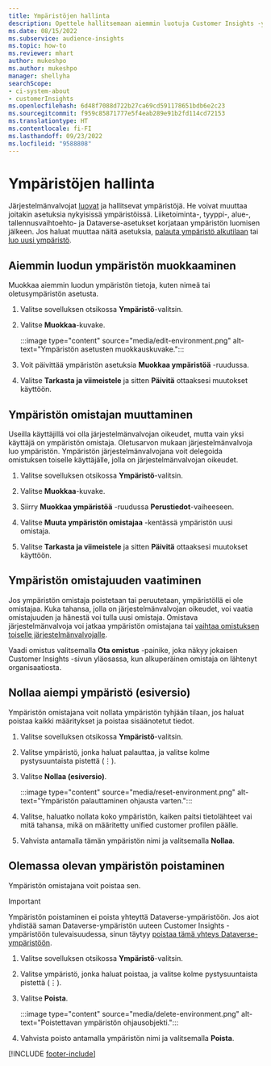 ```yaml
---
title: Ympäristöjen hallinta
description: Opettele hallitsemaan aiemmin luotuja Customer Insights -ympäristöjä järjestelmänvalvojana.
ms.date: 08/15/2022
ms.subservice: audience-insights
ms.topic: how-to
ms.reviewer: mhart
author: mukeshpo
ms.author: mukeshpo
manager: shellyha
searchScope:
- ci-system-about
- customerInsights
ms.openlocfilehash: 6d48f7088d722b27ca69cd591178651bdb6e2c23
ms.sourcegitcommit: f959c85871777e5f4eab289e91b2fd114cd72153
ms.translationtype: HT
ms.contentlocale: fi-FI
ms.lasthandoff: 09/23/2022
ms.locfileid: "9588808"
---
```

# <a name="manage-environments"></a>Ympäristöjen hallinta

Järjestelmänvalvojat [luovat](create-environment.md) ja hallitsevat ympäristöjä. He voivat muuttaa joitakin asetuksia nykyisissä ympäristöissä. Liiketoiminta-, tyyppi-, alue-, tallennusvaihtoehto- ja Dataverse-asetukset korjataan ympäristön luomisen jälkeen. Jos haluat muuttaa näitä asetuksia, [palauta ympäristö alkutilaan](#reset-an-existing-environment-preview) tai [luo uusi ympäristö](create-environment.md).

## <a name="edit-an-existing-environment"></a>Aiemmin luodun ympäristön muokkaaminen

Muokkaa aiemmin luodun ympäristön tietoja, kuten nimeä tai oletusympäristön asetusta.

1. Valitse sovelluksen otsikossa **Ympäristö**-valitsin.

1. Valitse **Muokkaa**-kuvake.

   :::image type="content" source="media/edit-environment.png" alt-text="Ympäristön asetusten muokkauskuvake.":::

1. Voit päivittää ympäristön asetuksia **Muokkaa ympäristöä** -ruudussa.

1. Valitse **Tarkasta ja viimeistele** ja sitten **Päivitä** ottaaksesi muutokset käyttöön.

## <a name="change-the-owner-of-an-environment"></a>Ympäristön omistajan muuttaminen

Useilla käyttäjillä voi olla järjestelmänvalvojan oikeudet, mutta vain yksi käyttäjä on ympäristön omistaja. Oletusarvon mukaan järjestelmänvalvoja luo ympäristön. Ympäristön järjestelmänvalvojana voit delegoida omistuksen toiselle käyttäjälle, jolla on järjestelmänvalvojan oikeudet.

1. Valitse sovelluksen otsikossa **Ympäristö**-valitsin.

1. Valitse **Muokkaa**-kuvake.

1. Siirry **Muokkaa ympäristöä** -ruudussa **Perustiedot**-vaiheeseen.

1. Valitse **Muuta ympäristön omistajaa** -kentässä ympäristön uusi omistaja.  

1. Valitse **Tarkasta ja viimeistele** ja sitten **Päivitä** ottaaksesi muutokset käyttöön.

## <a name="claim-ownership-of-an-environment"></a>Ympäristön omistajuuden vaatiminen

Jos ympäristön omistaja poistetaan tai peruutetaan, ympäristöllä ei ole omistajaa. Kuka tahansa, jolla on järjestelmänvalvojan oikeudet, voi vaatia omistajuuden ja hänestä voi tulla uusi omistaja. Omistava järjestelmänvalvoja voi jatkaa ympäristön omistajana tai [vaihtaa omistuksen toiselle järjestelmänvalvojalle](#change-the-owner-of-an-environment).

Vaadi omistus valitsemalla **Ota omistus** -painike, joka näkyy jokaisen Customer Insights -sivun yläosassa, kun alkuperäinen omistaja on lähtenyt organisaatiosta.

## <a name="reset-an-existing-environment-preview"></a>Nollaa aiempi ympäristö (esiversio)

Ympäristön omistajana voit nollata ympäristön tyhjään tilaan, jos haluat poistaa kaikki määritykset ja poistaa sisäänotetut tiedot.

1. Valitse sovelluksen otsikossa **Ympäristö**-valitsin.

1. Valitse ympäristö, jonka haluat palauttaa, ja valitse kolme pystysuuntaista pistettä (&vellip;).

1. Valitse **Nollaa (esiversio)**.

   :::image type="content" source="media/reset-environment.png" alt-text="Ympäristön palauttaminen ohjausta varten.":::

1. Valitse, haluatko nollata koko ympäristön, kaiken paitsi tietolähteet vai mitä tahansa, mikä on määritetty unified customer profilen päälle.

1. Vahvista antamalla tämän ympäristön nimi ja valitsemalla **Nollaa**.

## <a name="delete-an-existing-environment"></a>Olemassa olevan ympäristön poistaminen

Ympäristön omistajana voit poistaa sen.

> [!IMPORTANT]
> Ympäristön poistaminen ei poista yhteyttä Dataverse-ympäristöön. Jos aiot yhdistää saman Dataverse-ympäristön uuteen Customer Insights -ympäristöön tulevaisuudessa, sinun täytyy [poistaa tämä yhteys Dataverse-ympäristöön](customer-insights-dataverse.md#remove-an-existing-connection-to-a-dataverse-environment).

1. Valitse sovelluksen otsikossa **Ympäristö**-valitsin.

1. Valitse ympäristö, jonka haluat poistaa, ja valitse kolme pystysuuntaista pistettä (&vellip;). 

1. Valitse **Poista**.

   :::image type="content" source="media/delete-environment.png" alt-text="Poistettavan ympäristön ohjausobjekti.":::

1. Vahvista poisto antamalla ympäristön nimi ja valitsemalla **Poista**.

[!INCLUDE [footer-include](includes/footer-banner.md)]
